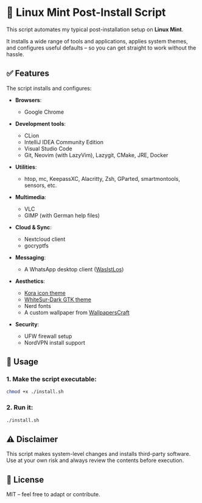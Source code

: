 # 🐧 Linux Mint Post-Install Script

This script automates my typical post-installation setup on **Linux Mint**.

It installs a wide range of tools and applications, applies system themes, and configures useful defaults – so you can get straight to work without the hassle.

## ✅ Features

The script installs and configures:

- **Browsers**:
  - Google Chrome

- **Development tools**:
  - CLion
  - IntelliJ IDEA Community Edition
  - Visual Studio Code
  - Git, Neovim (with LazyVim), Lazygit, CMake, JRE, Docker

- **Utilities**:
  - htop, mc, KeepassXC, Alacritty, Zsh, GParted, smartmontools, sensors, etc.

- **Multimedia**:
  - VLC
  - GIMP (with German help files)

- **Cloud & Sync**:
  - Nextcloud client
  - gocryptfs

- **Messaging**:
  - A WhatsApp desktop client ([WasIstLos](https://github.com/xeco23/WasIstLos))

- **Aesthetics**:
  - [Kora icon theme](https://github.com/bikass/kora.git)
  - [WhiteSur-Dark GTK theme](https://github.com/vinceliuice/WhiteSur-gtk-theme.git)
  - Nerd fonts
  - A custom wallpaper from [WallpapersCraft](https://wallpaperscraft.com)

- **Security**:
  - UFW firewall setup
  - NordVPN install support

## 🚀 Usage

### 1. Make the script executable:

```bash
chmod +x ./install.sh
```

### 2. Run it:

```bash
./install.sh
```

## ⚠️ Disclaimer

This script makes system-level changes and installs third-party software. Use at your own risk and always review the contents before execution.

## 📂 License

MIT – feel free to adapt or contribute.
